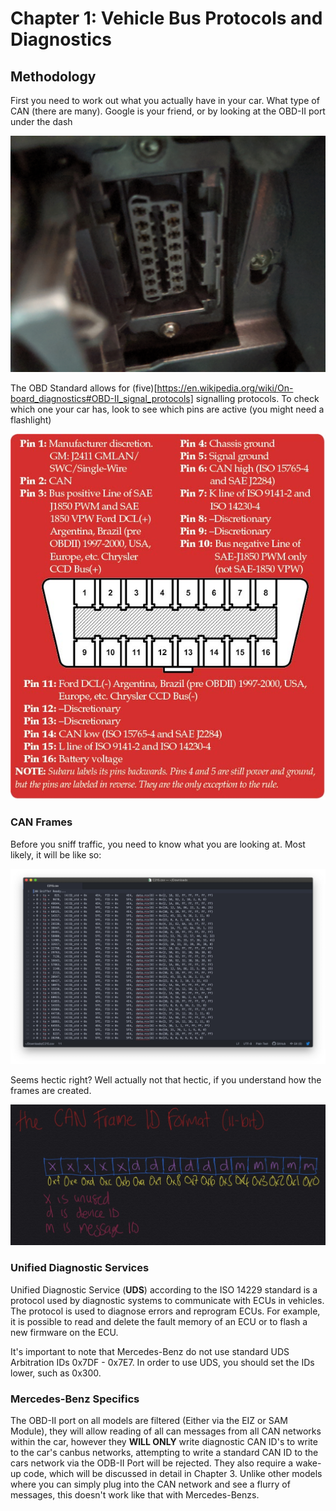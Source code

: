 # Chapter 1: Vehicle Bus Protocols and Diagnostics

## Methodology

First you need to work out what you actually have in your car. What type of CAN (there are many). Google is your friend, or by looking at the OBD-II port under the dash

![](images/OBDIIport.jpg)

The OBD Standard allows for (five)[https://en.wikipedia.org/wiki/On-board_diagnostics#OBD-II_signal_protocols] signalling protocols. To check which one your car has, look to see which pins are active (you might need a flashlight)

![](images/obdii-port-diagnostics.jpg)



### CAN Frames

Before you sniff traffic, you need to know what you are looking at. Most likely, it will be like so:

![](images/candump.jpeg)

Seems hectic right? Well actually not that hectic, if you understand how the frames are created.

![](images/CANframes.jpeg)

### Unified Diagnostic Services

Unified Diagnostic Service (**UDS**) according to the ISO 14229 standard is a protocol used by diagnostic systems to communicate with ECUs in vehicles. The protocol is used to diagnose errors and reprogram ECUs. For example, it is possible to read and delete the fault memory of an ECU or to flash a new firmware on the ECU.

It's important to note that Mercedes-Benz do not use standard UDS Arbitration IDs 0x7DF - 0x7E7. In order to use UDS, you should set the IDs lower, such as 0x300.

### Mercedes-Benz Specifics

The OBD-II port on all models are filtered (Either via the EIZ or SAM Module), they will allow reading of all can messages from all CAN networks within the car, however they **WILL ONLY** write diagnostic CAN ID's to write to the car's canbus networks, attempting to write a standard CAN ID to the cars network via the ODB-II Port will be rejected. They also require a wake-up code, which will be discussed in detail in Chapter 3. Unlike other models where you can simply plug into the CAN network and see a flurry of messages, this doesn't work like that with Mercedes-Benzs. 
